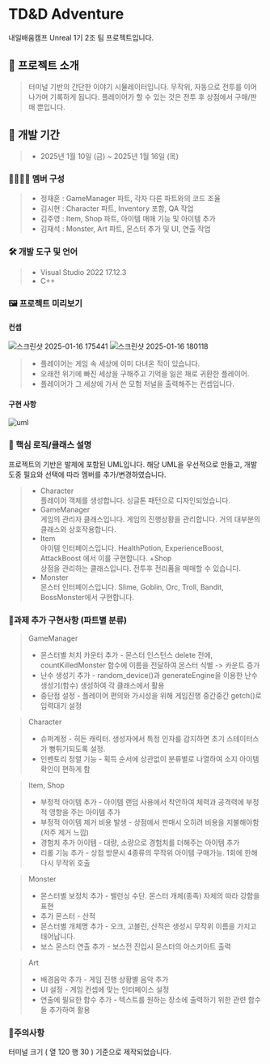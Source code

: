 ﻿
#  TD&D Adventure
내일배움캠프 Unreal 1기 2조 팀 프로젝트입니다.

## 🔰 프로젝트 소개
>터미널 기반의 간단한 이야기 시뮬레이터입니다.
무작위, 자동으로 전투를 이어나가며 기록하게 됩니다.
플레이어가 할 수 있는 것은 전투 후 상점에서 구매/판매 뿐입니다.

## 🚧 개발 기간
>+  2025년 1월 10일 (금) ~ 2025년 1월 16일 (목)

### 👨‍👩‍👧‍👦 멤버 구성
>+ 정재훈 : GameManager 파트, 각자 다른 파트와의 코드 조율
>+ 김시현 : Character 파트, Inventory 포함, QA 작업
>+ 김주영 : Item, Shop 파트, 아이템 매매 기능 및 아이템 추가 
>+ 김재석 : Monster, Art 파트, 몬스터 추가 및 UI, 연출 작업

### 🛠️ 개발 도구 및 언어
>+ Visual Studio 2022 17.12.3
>+ C++ 

### 🖼️ 프로젝트 미리보기
#### 컨셉
![스크린샷 2025-01-16 175441](https://github.com/user-attachments/assets/513c50cb-e96d-4c50-b2fa-065121a8ebe1)
![스크린샷 2025-01-16 180118](https://github.com/user-attachments/assets/68fd40b6-4154-4756-a017-a544b253adb1)
>+ 플레이어는 게임 속 세상에 이미 다녀온 적이 있습니다.
>+ 오래전 위기에 빠진 세상을 구해주고 기억을 잃은 채로 귀환한 플레이어.
>+ 플레이어가 그 세상에 가서 쓴 모험 저널을 출력해주는 컨셉입니다.
  
#### 구현 사항
![uml](https://teamsparta.notion.site/image/https%3A%2F%2Fprod-files-secure.s3.us-west-2.amazonaws.com%2F83c75a39-3aba-4ba4-a792-7aefe4b07895%2F3fa1ee17-7874-4dc2-9e8a-97686677b5ac%2F2.png?table=block&id=b8702f46-1e71-424e-bcdb-0e657e01a1f0&spaceId=83c75a39-3aba-4ba4-a792-7aefe4b07895&width=1390&userId=&cache=v2)

### 🧩 핵심 로직/클래스 설명
프로젝트의 기반은 발제에 포함된 UML입니다. 해당 UML을 우선적으로 만들고, 개발 도중 필요와 선택에 따라 멤버를 추가/변경하였습니다.
>+ Character
<br>플레이어 객체를 생성합니다. 싱글톤 패턴으로 디자인되었습니다.
>+ GameManager
<br>게임의 관리자 클래스입니다. 게임의 진행상황을 관리합니다. 거의 대부분의 클래스와 상호작용합니다.
>+ Item
<br>아이템 인터페이스입니다. HealthPotion, ExperienceBoost, AttackBoost 에서 이를 구현합니다.
>+Shop
<br>상점을 관리하는 클래스입니다. 전투후 전리품을 매매할 수 있습니다.
>+ Monster
<br>몬스터 인터페이스입니다. Slime, Goblin, Orc, Troll, Bandit, BossMonster에서 구현합니다.

### 📌과제 추가 구현사항 (파트별 분류)
>GameManager
>+ 몬스터별 처치 카운터 추가 - 몬스터 인스턴스 delete 전에, countKilledMonster 함수에 이름을 전달하여 몬스터 식별 -> 카운트 증가
>+ 난수 생성기 추가 - random_device()과 generateEngine을 이용한 난수 생성기(함수) 생성하여 각 클래스에서 활용
>+ 중단점 설정 - 플레이어 편의와 가시성을 위해 게임진행 중간중간 getch()로 입력대기 설정


>Character
>+ 슈퍼계정 - 히든 캐릭터. 생성자에서 특정 인자를 감지하면 초기 스테이터스가 뻥튀기되도록 설정.
>+ 인벤토리 정렬 기능 - 획득 순서에 상관없이 분류별로 나열하여 소지 아이템 확인이 편하게 함


>Item, Shop
>+ 부정적 아이템 추가 - 아이템 랜덤 사용에서 착안하여 체력과 공격력에 부정적 영향을 주는 아이템 추가
>+ 부정적 아이템 제거 비용 발생 - 상점에서 판매시 오히려 비용을 지불해야함 (저주 제거 느낌)
>+ 경험치 추가 아이템 - 대량, 소량으로 경험치를 더해주는 아이템 추가
>+ 리롤 기능 추가 - 상점 방문시 4종류의 무작위 아이템 구매가능. 1회에 한해 다시 무작위 호출


>Monster
>+ 몬스터별 보정치 추가 - 밸런싱 수단. 몬스터 개체(종족) 자체의 따라 강함을 표현
>+ 추가 몬스터 - 산적
>+ 몬스터별 개체명 추가 - 오크, 고블린, 산적은 생성시 무작위 이름을 가지고 태어납니다.
>+ 보스 몬스터 연출 추가 - 보스전 진입시 몬스터의 아스키아트 출력


>Art
>+ 배경음악 추가 - 게임 진행 상황별 음악 추가
>+ UI 설정 - 게임 컨셉에 맞는 인터페이스 설정
>+ 연출에 필요한 함수 추가 - 텍스트를 원하는 장소에 출력하기 위한 관련 함수들 추가하여 활용

### 🚧주의사항
터미널 크기 ( 열 120 행 30 ) 기준으로 제작되었습니다.

